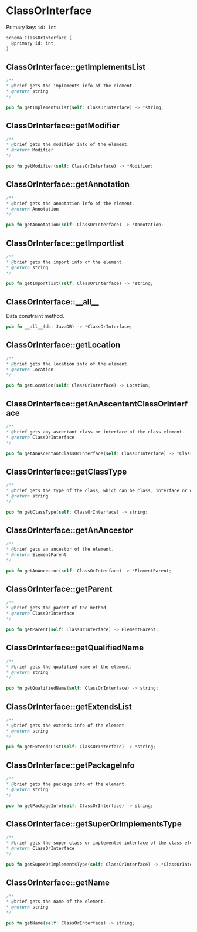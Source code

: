# ClassOrInterface

Primary key: `id: int`

```rust
schema ClassOrInterface {
  @primary id: int,
}
```
## ClassOrInterface::getImplementsList

```java
/**
* @brief gets the implements info of the element.
* @return string 
*/
```
```rust
pub fn getImplementsList(self: ClassOrInterface) -> *string;
```
## ClassOrInterface::getModifier

```java
/**
* @brief gets the modifier info of the element.
* @return Modifier 
*/
```
```rust
pub fn getModifier(self: ClassOrInterface) -> *Modifier;
```
## ClassOrInterface::getAnnotation

```java
/**
* @brief gets the annotation info of the element.
* @return Annotation 
*/
```
```rust
pub fn getAnnotation(self: ClassOrInterface) -> *Annotation;
```
## ClassOrInterface::getImportlist

```java
/**
* @brief gets the import info of the element.
* @return string 
*/
```
```rust
pub fn getImportlist(self: ClassOrInterface) -> *string;
```
## ClassOrInterface::\_\_all\_\_

Data constraint method.

```rust
pub fn __all__(db: JavaDB) -> *ClassOrInterface;
```
## ClassOrInterface::getLocation

```java
/**
* @brief gets the location info of the element.
* @return Location 
*/
```
```rust
pub fn getLocation(self: ClassOrInterface) -> Location;
```
## ClassOrInterface::getAnAscentantClassOrInterface

```java
/**
* @brief gets any ascentant class or interface of the class element.
* @return ClassOrInterface 
*/
```
```rust
pub fn getAnAscentantClassOrInterface(self: ClassOrInterface) -> *ClassOrInterface;
```
## ClassOrInterface::getClassType

```java
/**
* @brief gets the type of the class, which can be class, interface or enum.
* @return string 
*/
```
```rust
pub fn getClassType(self: ClassOrInterface) -> string;
```
## ClassOrInterface::getAnAncestor

```java
/**
* @brief gets an ancestor of the element.
* @return ElementParent 
*/
```
```rust
pub fn getAnAncestor(self: ClassOrInterface) -> *ElementParent;
```
## ClassOrInterface::getParent

```java
/**
* @brief gets the parent of the method.
* @return ClassOrInterface 
*/
```
```rust
pub fn getParent(self: ClassOrInterface) -> ElementParent;
```
## ClassOrInterface::getQualifiedName

```java
/**
* @brief gets the qualified name of the element.
* @return string
*/
```
```rust
pub fn getQualifiedName(self: ClassOrInterface) -> string;
```
## ClassOrInterface::getExtendsList

```java
/**
* @brief gets the extends info of the element.
* @return string 
*/
```
```rust
pub fn getExtendsList(self: ClassOrInterface) -> *string;
```
## ClassOrInterface::getPackageInfo

```java
/**
* @brief gets the package info of the element.
* @return string 
*/
```
```rust
pub fn getPackageInfo(self: ClassOrInterface) -> string;
```
## ClassOrInterface::getSuperOrImplementsType

```java
/**
* @brief gets the super class or implemented interface of the class element.
* @return ClassOrInterface 
*/
```
```rust
pub fn getSuperOrImplementsType(self: ClassOrInterface) -> *ClassOrInterface;
```
## ClassOrInterface::getName

```java
/**
* @brief gets the name of the element.
* @return string
*/
```
```rust
pub fn getName(self: ClassOrInterface) -> string;
```
